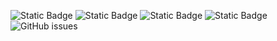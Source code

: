 ![Static Badge](https://img.shields.io/badge/blacklists-60-000000) ![Static Badge](https://img.shields.io/badge/blacklisted-3140658-cc0000) ![Static Badge](https://img.shields.io/badge/whitelisted-2243-00CC00) ![Static Badge](https://img.shields.io/badge/streaming_blacklist-28107-000000) ![GitHub issues](https://img.shields.io/github/issues/fabriziosalmi/blacklists)

